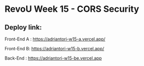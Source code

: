 # RevoU Week 15 - CORS Security



## Deploy link:

Front-End A : https://adriantori-w15-a.vercel.app/

Front-End B: https://adriantori-w15-b.vercel.app/

Back-End : https://adriantori-w15-be.vercel.app
